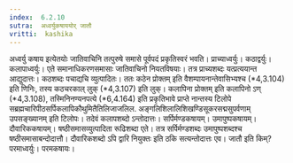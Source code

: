 ```yaml
---
index:  6.2.10
sutra:  अध्वर्युकषाययोर् जातौ
vritti:  kashika 
---
```


अध्वर्यु कषाय इत्येतयोः जातिवाचिनि तत्पुरुषे समासे पूर्वपदं प्रकृतिस्वरं भवति। प्राच्याध्वर्युः। कठाद्वर्युः। कलापाध्वर्युः। एते समानाधिकरणसमासाः जातिवाचिनो नियतविषयाः। तत्र प्राच्यशब्दः यत्प्रत्ययान्त आद्युदात्तः। कठशब्दः पचाद्यचि व्युत्पादितः। ततः कठेन प्रोक्तम् इति वैशम्पायनान्तेवासिभ्यश्च (*4,3.104) इति णिनिः, तस्य कठचरकाल् लुक् (*4,3.107) इति लुक्। कलापिना प्रोक्तम् इति कलापिनो ऽण् (*4,3.108), तस्मिनिनण्यनपत्ये (*6,4.164) इति प्रकृतिभावे प्राप्ते नान्तस्य टिलोपे सब्रह्मचारिपीठसर्पिकलापिकौथुमितैतिलिजाजलिल. अङ्गलिशिलालिशिखण्डिसूकरसद्मसुपर्वणाम् उपसङ्ख्यानम् इति टिलोपः। तदेवं कलापशब्दो ऽन्तोदात्तः। सर्पिर्मण्डकषायम्। उमापुष्पकषायम्। दौवारिककषायम्। षष्ठीसमासव्युत्पादिता रूढिशब्दा एते। तत्र सर्पिर्मण्डशब्दः उमापुष्पशब्दश्च षष्ठीसमासाबन्दोदात्तौ। दौवारिकशब्दो ऽपि द्वारि नियुक्तः इति ठकि सत्यन्तोदात्तः एव। जातौ इति किम्? परमाध्वर्युः। परमकषायः।

